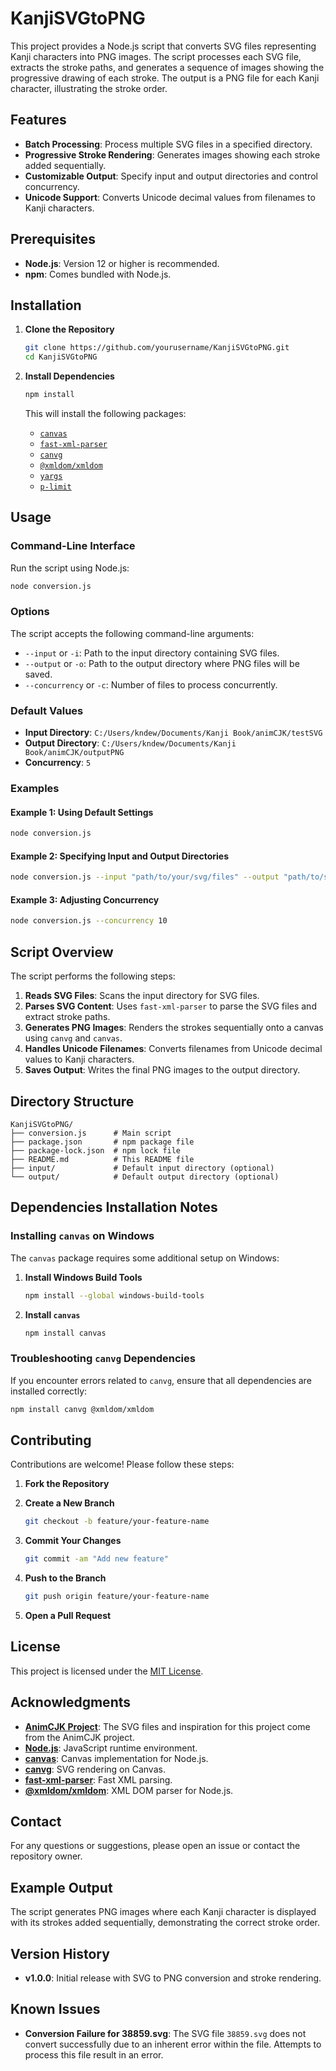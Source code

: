 # KanjiSVGtoPNG

This project provides a Node.js script that converts SVG files representing Kanji characters into PNG images. The script processes each SVG file, extracts the stroke paths, and generates a sequence of images showing the progressive drawing of each stroke. The output is a PNG file for each Kanji character, illustrating the stroke order.

## Features

- **Batch Processing**: Process multiple SVG files in a specified directory.
- **Progressive Stroke Rendering**: Generates images showing each stroke added sequentially.
- **Customizable Output**: Specify input and output directories and control concurrency.
- **Unicode Support**: Converts Unicode decimal values from filenames to Kanji characters.

## Prerequisites

- **Node.js**: Version 12 or higher is recommended.
- **npm**: Comes bundled with Node.js.

## Installation

1. **Clone the Repository**

   ```bash
   git clone https://github.com/yourusername/KanjiSVGtoPNG.git
   cd KanjiSVGtoPNG
   ```

2. **Install Dependencies**

   ```bash
   npm install
   ```

   This will install the following packages:

   - [`canvas`](https://www.npmjs.com/package/canvas)
   - [`fast-xml-parser`](https://www.npmjs.com/package/fast-xml-parser)
   - [`canvg`](https://www.npmjs.com/package/canvg)
   - [`@xmldom/xmldom`](https://www.npmjs.com/package/@xmldom/xmldom)
   - [`yargs`](https://www.npmjs.com/package/yargs)
   - [`p-limit`](https://www.npmjs.com/package/p-limit)

## Usage

### Command-Line Interface

Run the script using Node.js:

```bash
node conversion.js
```

### Options

The script accepts the following command-line arguments:

- `--input` or `-i`: Path to the input directory containing SVG files.
- `--output` or `-o`: Path to the output directory where PNG files will be saved.
- `--concurrency` or `-c`: Number of files to process concurrently.

### Default Values

- **Input Directory**: `C:/Users/kndew/Documents/Kanji Book/animCJK/testSVG`
- **Output Directory**: `C:/Users/kndew/Documents/Kanji Book/animCJK/outputPNG`
- **Concurrency**: `5`

### Examples

#### Example 1: Using Default Settings

```bash
node conversion.js
```

#### Example 2: Specifying Input and Output Directories

```bash
node conversion.js --input "path/to/your/svg/files" --output "path/to/save/png/files"
```

#### Example 3: Adjusting Concurrency

```bash
node conversion.js --concurrency 10
```

## Script Overview

The script performs the following steps:

1. **Reads SVG Files**: Scans the input directory for SVG files.
2. **Parses SVG Content**: Uses `fast-xml-parser` to parse the SVG files and extract stroke paths.
3. **Generates PNG Images**: Renders the strokes sequentially onto a canvas using `canvg` and `canvas`.
4. **Handles Unicode Filenames**: Converts filenames from Unicode decimal values to Kanji characters.
5. **Saves Output**: Writes the final PNG images to the output directory.

## Directory Structure

```
KanjiSVGtoPNG/
├── conversion.js      # Main script
├── package.json       # npm package file
├── package-lock.json  # npm lock file
├── README.md          # This README file
├── input/             # Default input directory (optional)
└── output/            # Default output directory (optional)
```

## Dependencies Installation Notes

### Installing `canvas` on Windows

The `canvas` package requires some additional setup on Windows:

1. **Install Windows Build Tools**

   ```bash
   npm install --global windows-build-tools
   ```

2. **Install `canvas`**

   ```bash
   npm install canvas
   ```

### Troubleshooting `canvg` Dependencies

If you encounter errors related to `canvg`, ensure that all dependencies are installed correctly:

```bash
npm install canvg @xmldom/xmldom
```

## Contributing

Contributions are welcome! Please follow these steps:

1. **Fork the Repository**
2. **Create a New Branch**

   ```bash
   git checkout -b feature/your-feature-name
   ```

3. **Commit Your Changes**

   ```bash
   git commit -am "Add new feature"
   ```

4. **Push to the Branch**

   ```bash
   git push origin feature/your-feature-name
   ```

5. **Open a Pull Request**

## License

This project is licensed under the [MIT License](LICENSE).

## Acknowledgments

- **[AnimCJK Project](https://github.com/parsimonhi/animCJK)**: The SVG files and inspiration for this project come from the AnimCJK project.
- **[Node.js](https://nodejs.org/)**: JavaScript runtime environment.
- **[canvas](https://github.com/Automattic/node-canvas)**: Canvas implementation for Node.js.
- **[canvg](https://github.com/canvg/canvg)**: SVG rendering on Canvas.
- **[fast-xml-parser](https://github.com/NaturalIntelligence/fast-xml-parser)**: Fast XML parsing.
- **[@xmldom/xmldom](https://github.com/xmldom/xmldom)**: XML DOM parser for Node.js.

## Contact

For any questions or suggestions, please open an issue or contact the repository owner.

## Example Output

The script generates PNG images where each Kanji character is displayed with its strokes added sequentially, demonstrating the correct stroke order.

## Version History

- **v1.0.0**: Initial release with SVG to PNG conversion and stroke rendering.

## Known Issues

- **Conversion Failure for 38859.svg**: The SVG file `38859.svg` does not convert successfully due to an inherent error within the file. Attempts to process this file result in an error. 

